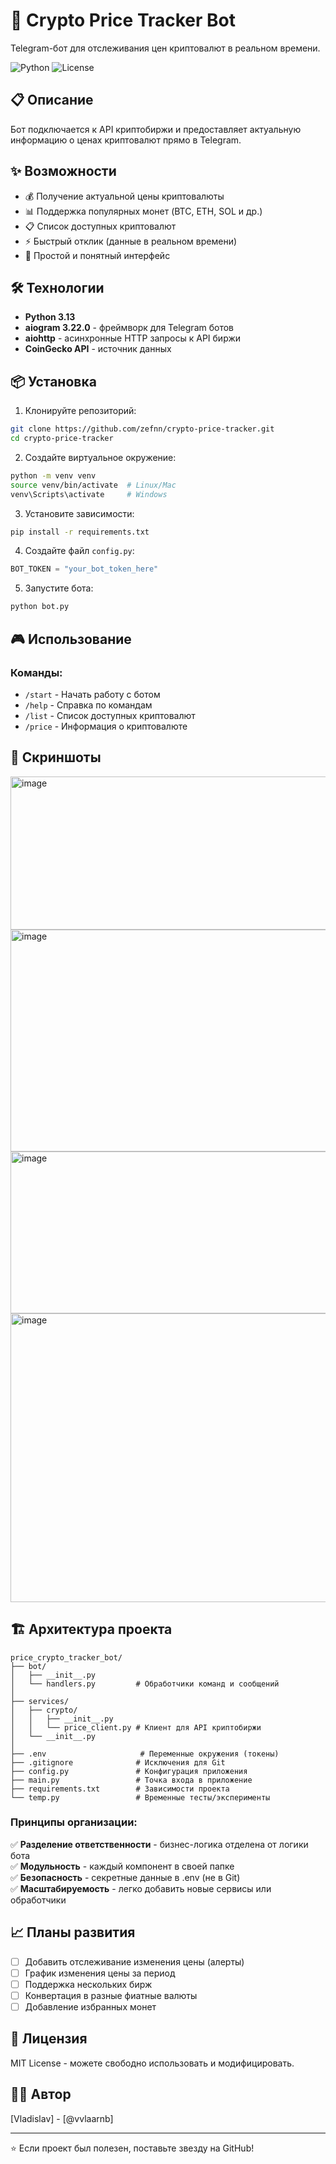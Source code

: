 # 🚀 Crypto Price Tracker Bot

Telegram-бот для отслеживания цен криптовалют в реальном времени.

![Python](https://img.shields.io/badge/Python-3.10+-blue)
![License](https://img.shields.io/badge/license-MIT-green)

## 📋 Описание

Бот подключается к API криптобиржи и предоставляет актуальную информацию о ценах криптовалют прямо в Telegram.

## ✨ Возможности

- 💰 Получение актуальной цены криптовалюты
- 📊 Поддержка популярных монет (BTC, ETH, SOL и др.)
- 📋 Список доступных криптовалют
- ⚡ Быстрый отклик (данные в реальном времени)
- 🎯 Простой и понятный интерфейс

## 🛠 Технологии

- **Python 3.13**
- **aiogram 3.22.0** - фреймворк для Telegram ботов
- **aiohttp** - асинхронные HTTP запросы к API биржи
- **CoinGecko API** - источник данных

## 📦 Установка

1. Клонируйте репозиторий:
```bash
git clone https://github.com/zefnn/crypto-price-tracker.git
cd crypto-price-tracker
```

2. Создайте виртуальное окружение:
```bash
python -m venv venv
source venv/bin/activate  # Linux/Mac
venv\Scripts\activate     # Windows
```

3. Установите зависимости:
```bash
pip install -r requirements.txt
```

4. Создайте файл `config.py`:
```python
BOT_TOKEN = "your_bot_token_here"
```

5. Запустите бота:
```bash
python bot.py
```

## 🎮 Использование

### Команды:

- `/start` - Начать работу с ботом
- `/help` - Справка по командам
- `/list` - Список доступных криптовалют
- `/price` - Информация о криптовалюте



## 📸 Скриншоты

<img width="1187" height="245" alt="image" src="https://github.com/user-attachments/assets/5bfccee1-9467-4173-84c1-d759a4e4ea5e" />
<img width="1072" height="355" alt="image" src="https://github.com/user-attachments/assets/eb5628d5-1674-4d30-90cb-d96d824b1f8d" />
<img width="1101" height="259" alt="image" src="https://github.com/user-attachments/assets/f4523f85-9b2d-455e-8d56-8d2ef599b944" />
<img width="1202" height="462" alt="image" src="https://github.com/user-attachments/assets/eefb741f-fa6c-423b-b344-9d7de8b03651" />




## 🏗 Архитектура проекта
```
price_crypto_tracker_bot/
├── bot/
│   ├── __init__.py
│   └── handlers.py         # Обработчики команд и сообщений
│
├── services/
│   ├── crypto/
│   │   ├── __init__.py
│   │   └── price_client.py # Клиент для API криптобиржи
│   └── __init__.py
│
├── .env                     # Переменные окружения (токены)
├── .gitignore              # Исключения для Git
├── config.py               # Конфигурация приложения
├── main.py                 # Точка входа в приложение
├── requirements.txt        # Зависимости проекта
└── temp.py                 # Временные тесты/эксперименты
```


### Принципы организации:

✅ **Разделение ответственности** - бизнес-логика отделена от логики бота  
✅ **Модульность** - каждый компонент в своей папке  
✅ **Безопасность** - секретные данные в .env (не в Git)  
✅ **Масштабируемость** - легко добавить новые сервисы или обработчики


## 📈 Планы развития

- [ ] Добавить отслеживание изменения цены (алерты)
- [ ] График изменения цены за период
- [ ] Поддержка нескольких бирж
- [ ] Конвертация в разные фиатные валюты
- [ ] Добавление избранных монет

## 📝 Лицензия

MIT License - можете свободно использовать и модифицировать.

## 👨‍💻 Автор

[Vladislav] - [@vvlaarnb]

---

⭐ Если проект был полезен, поставьте звезду на GitHub!
